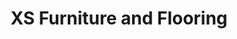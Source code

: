 ---
title: "XS Furniture and Flooring"
url: /clacton-on-sea/xs-furniture-and-flooring/
shop: furniture
---
